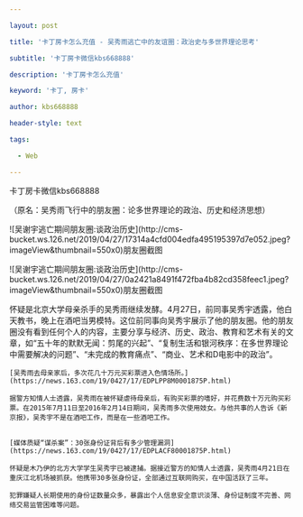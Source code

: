 ---
layout: post
title: '卡丁房卡怎么充值 - 吴秀雨逃亡中的友谊圈：政治史与多世界理论思考'
subtitle: '卡丁房卡微信kbs668888'
description: '卡丁房卡怎么充值'
keyword: '卡丁, 房卡'
author: kbs668888
header-style: text
tags:
  - Web
---
卡丁房卡微信kbs668888

（原名：吴秀雨飞行中的朋友圈：论多世界理论的政治、历史和经济思想）

![吴谢宇逃亡期间朋友圈:谈政治历史](http://cms-
bucket.ws.126.net/2019/04/27/17314a4cfd004edfa495195397d7e052.jpeg?imageView&thumbnail=550x0)朋友圈截图

![吴谢宇逃亡期间朋友圈:谈政治历史](http://cms-
bucket.ws.126.net/2019/04/27/0a2421a8491f472fba4b82cd358feec1.jpeg?imageView&thumbnail=550x0)朋友圈截图

怀疑是北京大学母亲杀手的吴秀雨继续发酵。4月27日，前同事吴秀宇透露，他白天教书，晚上在酒吧当男模特。这位前同事向吴秀宇展示了他的朋友圈。他的朋友圈没有看到任何个人的内容，主要分享与经济、历史、政治、教育和艺术有关的文章，如“五十年的默默无闻：剪尾的兴起”、“复制生活和银河秩序：在多世界理论中需要解决的问题”、“未完成的教育痛点”、“商业、艺术和D电影中的政治”。

    
    
    [吴秀雨去母亲家后，多次花几十万元买彩票进入色情场所。](https://news.163.com/19/0427/17/EDPLPP8M0001875P.html)
    
    据警方知情人士透露，吴秀雨在被怀疑虐待母亲后，有购买彩票的嗜好，并花费数十万元购买彩票。在2015年7月11日至2016年2月14日期间，吴秀雨多次使用妓女。与他共事的人告诉《新京报》，吴秀宇不是在酒吧工作，而是在一些酒吧工作。
    
    
    [媒体质疑“谋杀案”：30张身份证背后有多少管理漏洞](https://news.163.com/19/0427/17/EDPLACF80001875P.html)
    
    怀疑是木乃伊的北方大学学生吴秀宇已被逮捕。据接近警方的知情人士透露，吴秀雨4月21日在重庆江北机场被抓获。他携带30多张身份证，全部通过互联网购买，在中国活跃了三年。
    
    犯罪嫌疑人长期使用的身份证数量众多，暴露出个人信息安全意识淡薄、身份证制度不完善、网络交易监管困难等问题。

  

